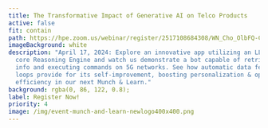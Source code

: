 ```yaml
---
title: The Transformative Impact of Generative AI on Telco Products
active: false
fit: contain
path: https://hpe.zoom.us/webinar/register/2517108684308/WN_Cho_OlbFQ-CehwRJWsWuyg
imageBackground: white
description: "April 17, 2024: Explore an innovative app utilizing an LLM as a
  core Reasoning Engine and watch us demonstrate a bot capable of retrieving
  info and executing commands on 5G networks. See how automatic data feedback
  loops provide for its self-improvement, boosting personalization & operational
  efficiency in our next Munch & Learn."
background: rgba(0, 86, 122, 0.8);
label: Register Now!
priority: 4
image: /img/event-munch-and-learn-newlogo400x400.png
---
```

